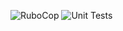![RuboCop](https://github.com/mgpnd/rails-project-lvl2/actions/workflows/rubocop.yml/badge.svg)
![Unit Tests](https://github.com/mgpnd/rails-project-lvl2/actions/workflows/unit_test.yml/badge.svg)
